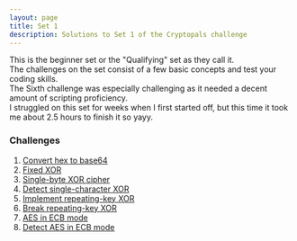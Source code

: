 ```yaml
---
layout: page
title: Set 1
description: Solutions to Set 1 of the Cryptopals challenge
---
```


This is the beginner set or the "Qualifying" set as they call it.  
The challenges on the set consist of a few basic concepts and test your coding skills.  
The Sixth challenge was especially challenging as it needed a decent amount of scripting proficiency.  
I struggled on this set for weeks when I first started off, but this time it took me about 2.5 hours to finish it so yayy.  
### Challenges
1. [Convert hex to base64](S1_C1.md)
2. [Fixed XOR](S1_C2.md)
3. [Single-byte XOR cipher](S1_C3.md)
4. [Detect single-character XOR](S1_C4.md)
5. [Implement repeating-key XOR](S1_C5.md)
6. [Break repeating-key XOR](S1_C6.md)
7. [AES in ECB mode](S1_C7.md)
8. [Detect AES in ECB mode](S1_C8.md)
